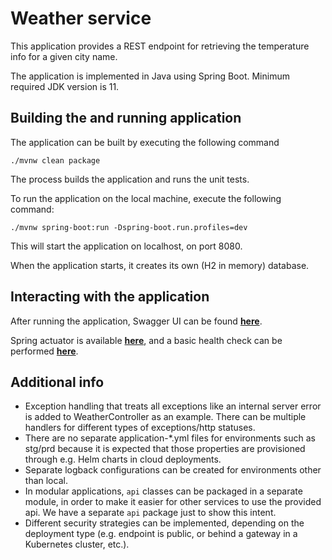 # Weather service

This application provides a REST endpoint for retrieving the temperature info for a given city name.

The application is implemented in Java using Spring Boot.
Minimum required JDK version is 11.

## Building the and running application

The application can be built by executing the following command

```shell
./mvnw clean package
```

The process builds the application and runs the unit tests.

To run the application on the local machine, execute the following command:

```shell
./mvnw spring-boot:run -Dspring-boot.run.profiles=dev
```

This will start the application on localhost, on port 8080.

When the application starts, it creates its own (H2 in memory) database.

## Interacting with the application

After running the application, Swagger UI can be found [**here**](http://localhost:8080/swagger-ui/index.html?configUrl=/admin/v3/api-docs/swagger-config#/).

Spring actuator is available [**here**](http://localhost:8080/actuator), and a basic health check can be performed 
[**here**](http://localhost:8080/actuator/health).

## Additional info

* Exception handling that treats all exceptions like an internal server error is added to WeatherController as an 
  example. There can be multiple handlers for different types of exceptions/http statuses. 
* There are no separate application-*.yml files for environments such as stg/prd because it is expected that those 
  properties are provisioned through e.g. Helm charts in cloud deployments.
* Separate logback configurations can be created for environments other than local.
* In modular applications, `api` classes can be packaged in a separate module, in order to make it easier for other 
  services to use the provided api. We have a separate `api` package just to show this intent.
* Different security strategies can be implemented, depending on the deployment type (e.g. endpoint is public, 
  or behind a gateway in a Kubernetes cluster, etc.).

